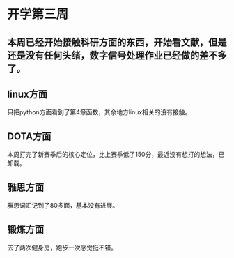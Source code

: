 # 开学第三周
本周已经开始接触科研方面的东西，开始看文献，但是还是没有任何头绪，数字信号处理作业已经做的差不多了。
--------
## linux方面
只把python方面看到了第4章函数，其余地方linux相关的没有接触。
## DOTA方面
本周打完了新赛季后的核心定位，比上赛季低了150分，最近没有想打的想法，已卸载。
## 雅思方面
雅思词汇记到了80多面，基本没有进展。
## 锻炼方面
去了两次健身房，跑步一次感觉挺不错。

